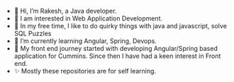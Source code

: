 - 👋 Hi, I’m Rakesh, a Java developer. 
- 👀 I am interested in Web Application Development.
- 🌱 In my free time, I like to do quirky things with java and javascript, solve SQL Puzzles
- 🌱 I’m currently learning Angular, Spring, Devops.
- 🌱 My front end journey started with developing Angular/Spring based application for Cummins. Since then I have had a keen interest in Front end.
- ✨ Mostly these repositories are for self learning.
